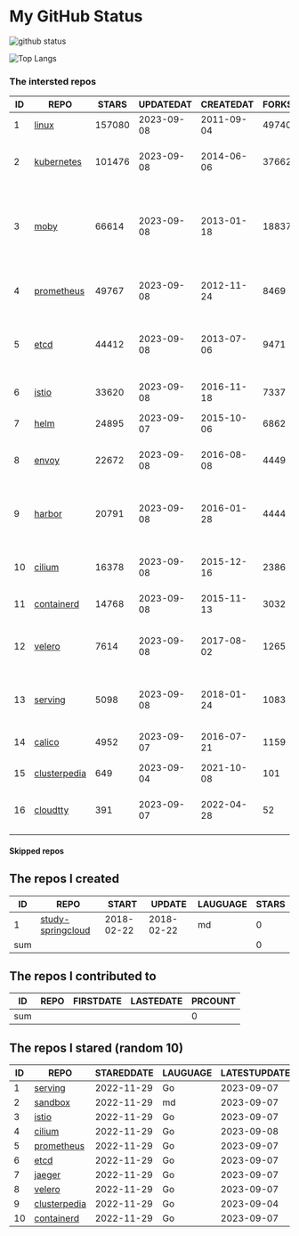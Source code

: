 # My GitHub Status

<img src="https://github-readme-stats-1.yihong0618.vercel.app/api?username=daoqingniu&show_icons=true&&&hide_title=true&count_private=true" alt="github status" />

![Top Langs](https://github-readme-stats-1.yihong0618.vercel.app/api/top-langs/?username=daoqingniu&layout=compact)

<!--START_SECTION:github_repos-->
### The intersted repos
| ID |                              REPO                               | STARS  | UPDATEDAT  | CREATEDAT  | FORKSCOUNT |                                              DESCRIPTIONS                                              |
|----|-----------------------------------------------------------------|--------|------------|------------|------------|--------------------------------------------------------------------------------------------------------|
|  1 | [linux](https://github.com/torvalds/linux)                      | 157080 | 2023-09-08 | 2011-09-04 |      49740 | Linux kernel source tree                                                                               |
|  2 | [kubernetes](https://github.com/kubernetes/kubernetes)          | 101476 | 2023-09-08 | 2014-06-06 |      37662 | Production-Grade Container Scheduling and Management                                                   |
|  3 | [moby](https://github.com/moby/moby)                            |  66614 | 2023-09-08 | 2013-01-18 |      18837 | Moby Project - a collaborative project for the container ecosystem to assemble container-based systems |
|  4 | [prometheus](https://github.com/prometheus/prometheus)          |  49767 | 2023-09-08 | 2012-11-24 |       8469 | The Prometheus monitoring system and time series database.                                             |
|  5 | [etcd](https://github.com/etcd-io/etcd)                         |  44412 | 2023-09-08 | 2013-07-06 |       9471 | Distributed reliable key-value store for the most critical data of a distributed system                |
|  6 | [istio](https://github.com/istio/istio)                         |  33620 | 2023-09-08 | 2016-11-18 |       7337 | Connect, secure, control, and observe services.                                                        |
|  7 | [helm](https://github.com/helm/helm)                            |  24895 | 2023-09-07 | 2015-10-06 |       6862 | The Kubernetes Package Manager                                                                         |
|  8 | [envoy](https://github.com/envoyproxy/envoy)                    |  22672 | 2023-09-08 | 2016-08-08 |       4449 | Cloud-native high-performance edge/middle/service proxy                                                |
|  9 | [harbor](https://github.com/goharbor/harbor)                    |  20791 | 2023-09-08 | 2016-01-28 |       4444 | An open source trusted cloud native registry project that stores, signs, and scans content.            |
| 10 | [cilium](https://github.com/cilium/cilium)                      |  16378 | 2023-09-08 | 2015-12-16 |       2386 | eBPF-based Networking, Security, and Observability                                                     |
| 11 | [containerd](https://github.com/containerd/containerd)          |  14768 | 2023-09-08 | 2015-11-13 |       3032 | An open and reliable container runtime                                                                 |
| 12 | [velero](https://github.com/vmware-tanzu/velero)                |   7614 | 2023-09-08 | 2017-08-02 |       1265 | Backup and migrate Kubernetes applications and their persistent volumes                                |
| 13 | [serving](https://github.com/knative/serving)                   |   5098 | 2023-09-08 | 2018-01-24 |       1083 | Kubernetes-based, scale-to-zero, request-driven compute                                                |
| 14 | [calico](https://github.com/projectcalico/calico)               |   4952 | 2023-09-07 | 2016-07-21 |       1159 | Cloud native networking and network security                                                           |
| 15 | [clusterpedia](https://github.com/clusterpedia-io/clusterpedia) |    649 | 2023-09-04 | 2021-10-08 |        101 | The Encyclopedia of Kubernetes clusters                                                                |
| 16 | [cloudtty](https://github.com/cloudtty/cloudtty)                |    391 | 2023-09-07 | 2022-04-28 |         52 | A Friendly Kubernetes CloudShell (Web Terminal) !                                                      |



#### Skipped repos
<!--END_SECTION:github_repos-->

<!--START_SECTION:my_github-->
## The repos I created
| ID  |                                 REPO                                 |   START    |   UPDATE   | LAUGUAGE | STARS |
|-----|----------------------------------------------------------------------|------------|------------|----------|-------|
|   1 | [study-springcloud](https://github.com/daoqingniu/study-springcloud) | 2018-02-22 | 2018-02-22 | md       |     0 |
| sum |                                                                      |            |            |          |     0 |

## The repos I contributed to
| ID  | REPO | FIRSTDATE | LASTEDATE | PRCOUNT |
|-----|------|-----------|-----------|---------|
| sum |      |           |           |       0 |

## The repos I stared (random 10)
| ID |                              REPO                               | STAREDDATE | LAUGUAGE | LATESTUPDATE |
|----|-----------------------------------------------------------------|------------|----------|--------------|
|  1 | [serving](https://github.com/knative/serving)                   | 2022-11-29 | Go       | 2023-09-07   |
|  2 | [sandbox](https://github.com/cncf/sandbox)                      | 2022-11-29 | md       | 2023-09-07   |
|  3 | [istio](https://github.com/istio/istio)                         | 2022-11-29 | Go       | 2023-09-07   |
|  4 | [cilium](https://github.com/cilium/cilium)                      | 2022-11-29 | Go       | 2023-09-08   |
|  5 | [prometheus](https://github.com/prometheus/prometheus)          | 2022-11-29 | Go       | 2023-09-07   |
|  6 | [etcd](https://github.com/etcd-io/etcd)                         | 2022-11-29 | Go       | 2023-09-07   |
|  7 | [jaeger](https://github.com/jaegertracing/jaeger)               | 2022-11-29 | Go       | 2023-09-07   |
|  8 | [velero](https://github.com/vmware-tanzu/velero)                | 2022-11-29 | Go       | 2023-09-07   |
|  9 | [clusterpedia](https://github.com/clusterpedia-io/clusterpedia) | 2022-11-29 | Go       | 2023-09-04   |
| 10 | [containerd](https://github.com/containerd/containerd)          | 2022-11-29 | Go       | 2023-09-07   |

<!--END_SECTION:my_github-->
